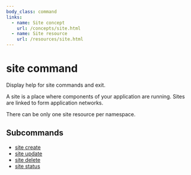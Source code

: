 ```yaml
---
body_class: command
links:
  - name: Site concept
    url: /concepts/site.html
  - name: Site resource
    url: /resources/site.html
---
```


# site command

<section>

Display help for site commands and exit.

A site is a place where components of your application are
running.  Sites are linked to form application networks.

There can be only one site resource per namespace.

</section>

<section>

## Subcommands

- [site create]({{site_prefix}}/commands/site-create.html)
- [site update]({{site_prefix}}/commands/site-update.html)
- [site delete]({{site_prefix}}/commands/site-delete.html)
- [site status]({{site_prefix}}/commands/site-status.html)
</section>
